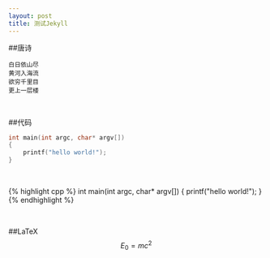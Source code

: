 ```yaml
---
layout: post
title: 测试Jekyll
---
```


##唐诗

```
白日依山尽
黄河入海流
欲穷千里目
更上一层楼
```

<br>

##代码

``` c
int main(int argc, char* argv[])
{
    printf("hello world!");
}
```

<br>

{% highlight cpp %}
int main(int argc, char* argv[])
{
    printf("hello world!");
}
{% endhighlight %}

<br>

##LaTeX
$$ E_0 = mc^2 $$

